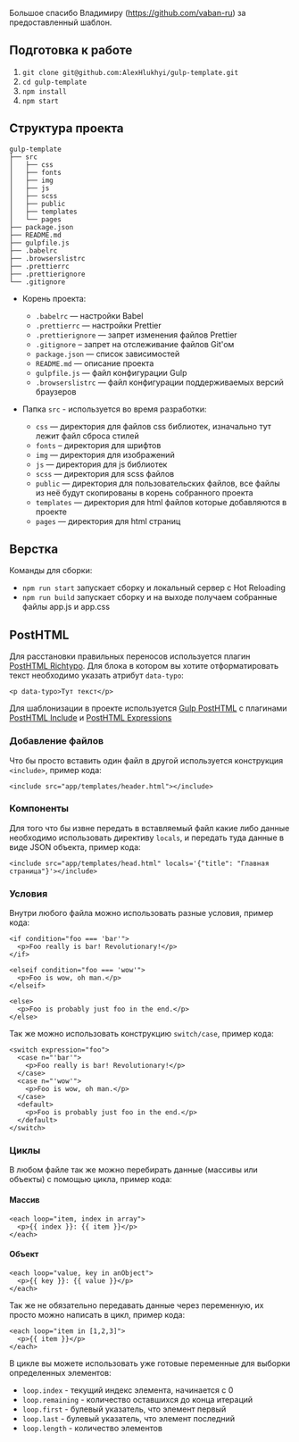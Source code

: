 Большое спасибо Владимиру (https://github.com/vaban-ru) за предоставленный шаблон.

## Подготовка к работе

1. `git clone git@github.com:AlexHlukhyi/gulp-template.git`
2. `cd gulp-template`
3. `npm install`
4. `npm start`

## Структура проекта

```
gulp-template
├── src
│   ├── css
│   ├── fonts
│   ├── img
│   ├── js
│   ├── scss
│   ├── public
│   ├── templates
│   └── pages
├── package.json
├── README.md
├── gulpfile.js
├── .babelrc
├── .browserslistrc
├── .prettierrc
├── .prettierignore
└── .gitignore
```

* Корень проекта:
    * ```.babelrc``` — настройки Babel
    * ```.prettierrc``` — настройки Prettier
    * ```.prettierignore``` — запрет изменения файлов Prettier
    * ```.gitignore``` – запрет на отслеживание файлов Git'ом
    * ```package.json``` — список зависимостей
    * ```README.md``` — описание проекта
    * ```gulpfile.js``` — файл конфигурации Gulp
    * ```.browserslistrc``` — файл конфигурации поддерживаемых версий браузеров
    
* Папка ```src``` - используется во время разработки:
    * ```css``` — директория для файлов css библиотек, изначально тут лежит файл сброса стилей
    * ```fonts``` – директория для шрифтов
    * ```img``` — директория для изображений
    * ```js``` — директория для js библиотек
    * ```scss``` — директория для scss файлов
    * ```public``` — директория для пользовательских файлов, все файлы из неё будут скопированы в корень собранного проекта
    * ```templates``` — директория для html файлов которые добавляются в проекте
    * ```pages``` — директория для html страниц
 
 ## Верстка
Команды для сборки:
 - `npm run start` запускает сборку и локальный сервер с Hot Reloading
 - `npm run build` запускает сборку и на выходе получаем собранные файлы app.js и app.css
 
## PostHTML

Для расстановки правильных переносов используется плагин [PostHTML Richtypo](https://github.com/Grawl/posthtml-richtypo). Для блока в котором вы хотите отформатировать текст необходимо указать атрибут `data-typo`:
```
<p data-typo>Тут текст</p>
```

Для шаблонизации в проекте используется [Gulp PostHTML](https://github.com/posthtml/gulp-posthtml) с плагинами [PostHTML Include](https://github.com/posthtml/posthtml-include) и [PostHTML Expressions](https://github.com/posthtml/posthtml-expressions)

### Добавление файлов
Что бы просто вставить один файл в другой используется конструкция `<include>`, пример кода:
```
<include src="app/templates/header.html"></include>
```

### Компоненты
Для того что бы извне передать в вставляемый файл какие либо данные необходимо использовать директиву `locals`, и передать туда данные в виде JSON объекта, пример кода:
```
<include src="app/templates/head.html" locals='{"title": "Главная страница"}'></include>
```

### Условия
Внутри любого файла можно использовать разные условия, пример кода:
```
<if condition="foo === 'bar'">
  <p>Foo really is bar! Revolutionary!</p>
</if>

<elseif condition="foo === 'wow'">
  <p>Foo is wow, oh man.</p>
</elseif>

<else>
  <p>Foo is probably just foo in the end.</p>
</else>
```

Так же можно использовать конструкцию `switch/case`, пример кода:
```
<switch expression="foo">
  <case n="'bar'">
    <p>Foo really is bar! Revolutionary!</p>
  </case>
  <case n="'wow'">
    <p>Foo is wow, oh man.</p>
  </case>
  <default>
    <p>Foo is probably just foo in the end.</p>
  </default>
</switch>
```

### Циклы
В любом файле так же можно перебирать данные (массивы или объекты) с помощью цикла, пример кода:
#### Массив
```
<each loop="item, index in array">
  <p>{{ index }}: {{ item }}</p>
</each>
```

#### Объект
```
<each loop="value, key in anObject">
  <p>{{ key }}: {{ value }}</p>
</each>
```

Так же не обязательно передавать данные через переменную, их просто можно написать в цикл, пример кода:
```
<each loop="item in [1,2,3]">
  <p>{{ item }}</p>
</each>
```

В цикле вы можете использовать уже готовые переменные для выборки определенных элементов:
* `loop.index` - текущий индекс элемента, начинается с 0
* `loop.remaining` - количество оставшихся до конца итераций
* `loop.first` - булевый указатель, что элемент первый
* `loop.last` - булевый указатель, что элемент последний
* `loop.length` - количество элементов
